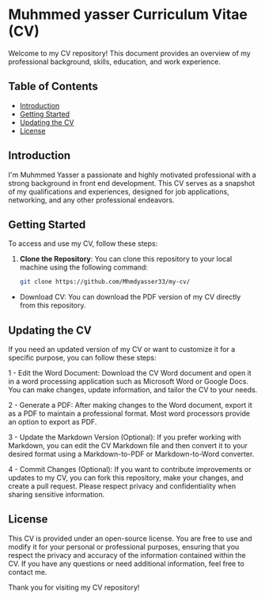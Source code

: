 # Muhmmed yasser Curriculum Vitae (CV)

Welcome to my CV repository! This document provides an overview of my professional background, skills, education, and work experience.

## Table of Contents
- [Introduction](#introduction)
- [Getting Started](#getting-started)
- [Updating the CV](#updating-the-cv)
- [License](#license)

## Introduction

I'm Muhmmed Yasser a passionate and highly motivated professional with a strong background in front end development. This CV serves as a snapshot of my qualifications and experiences, designed for job applications, networking, and any other professional endeavors.

## Getting Started

To access and use my CV, follow these steps:

1. **Clone the Repository**: You can clone this repository to your local machine using the following command:
   ```bash
   git clone https://github.com/Mhmdyasser33/my-cv/
   ```
- Download CV: You can download the PDF version of my CV directly from this repository.
## Updating the CV
If you need an updated version of my CV or want to customize it for a specific purpose, you can follow these steps:

1 - Edit the Word Document: Download the CV Word document and open it in a word processing application such as Microsoft Word or Google Docs. You can make changes, update information, and tailor the CV to your needs.

2 - Generate a PDF: After making changes to the Word document, export it as a PDF to maintain a professional format. Most word processors provide an option to export as PDF.

3 - Update the Markdown Version (Optional): If you prefer working with Markdown, you can edit the CV Markdown file and then convert it to your desired format using a Markdown-to-PDF or Markdown-to-Word converter.

4 - Commit Changes (Optional): If you want to contribute improvements or updates to my CV, you can fork this repository, make your changes, and create a pull request. Please respect privacy and confidentiality when sharing sensitive information.

## License
This CV is provided under an open-source license. You are free to use and modify it for your personal or professional purposes, ensuring that you respect the privacy and accuracy of the information contained within the CV. If you have any questions or need additional information, feel free to contact me.

Thank you for visiting my CV repository!
